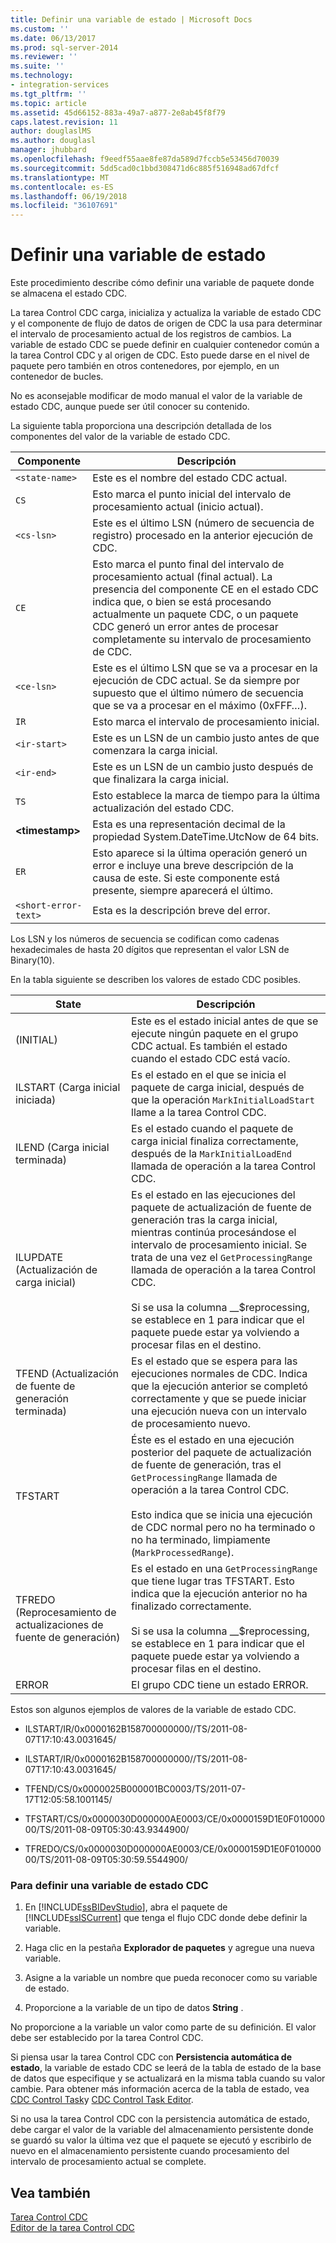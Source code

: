 ```yaml
---
title: Definir una variable de estado | Microsoft Docs
ms.custom: ''
ms.date: 06/13/2017
ms.prod: sql-server-2014
ms.reviewer: ''
ms.suite: ''
ms.technology:
- integration-services
ms.tgt_pltfrm: ''
ms.topic: article
ms.assetid: 45d66152-883a-49a7-a877-2e8ab45f8f79
caps.latest.revision: 11
author: douglaslMS
ms.author: douglasl
manager: jhubbard
ms.openlocfilehash: f9eedf55aae8fe87da589d7fccb5e53456d70039
ms.sourcegitcommit: 5dd5cad0c1bbd308471d6c885f516948ad67dfcf
ms.translationtype: MT
ms.contentlocale: es-ES
ms.lasthandoff: 06/19/2018
ms.locfileid: "36107691"
---
```

# <a name="define-a-state-variable"></a>Definir una variable de estado
  Este procedimiento describe cómo definir una variable de paquete donde se almacena el estado CDC.  
  
 La tarea Control CDC carga, inicializa y actualiza la variable de estado CDC y el componente de flujo de datos de origen de CDC la usa para determinar el intervalo de procesamiento actual de los registros de cambios. La variable de estado CDC se puede definir en cualquier contenedor común a la tarea Control CDC y al origen de CDC. Esto puede darse en el nivel de paquete pero también en otros contenedores, por ejemplo, en un contenedor de bucles.  
  
 No es aconsejable modificar de modo manual el valor de la variable de estado CDC, aunque puede ser útil conocer su contenido.  
  
 La siguiente tabla proporciona una descripción detallada de los componentes del valor de la variable de estado CDC.  
  
|Componente|Descripción|  
|---------------|-----------------|  
|`<state-name>`|Este es el nombre del estado CDC actual.|  
|`CS`|Esto marca el punto inicial del intervalo de procesamiento actual (inicio actual).|  
|`<cs-lsn>`|Este es el último LSN (número de secuencia de registro) procesado en la anterior ejecución de CDC.|  
|`CE`|Esto marca el punto final del intervalo de procesamiento actual (final actual). La presencia del componente CE en el estado CDC indica que, o bien se está procesando actualmente un paquete CDC, o un paquete CDC generó un error antes de procesar completamente su intervalo de procesamiento de CDC.|  
|`<ce-lsn>`|Este es el último LSN que se va a procesar en la ejecución de CDC actual. Se da siempre por supuesto que el último número de secuencia que se va a procesar en el máximo (0xFFF…).|  
|`IR`|Esto marca el intervalo de procesamiento inicial.|  
|`<ir-start>`|Este es un LSN de un cambio justo antes de que comenzara la carga inicial.|  
|`<ir-end>`|Este es un LSN de un cambio justo después de que finalizara la carga inicial.|  
|`TS`|Esto establece la marca de tiempo para la última actualización del estado CDC.|  
|**\<timestamp>**|Esta es una representación decimal de la propiedad System.DateTime.UtcNow de 64 bits.|  
|`ER`|Esto aparece si la última operación generó un error e incluye una breve descripción de la causa de este. Si este componente está presente, siempre aparecerá el último.|  
|`<short-error-text>`|Esta es la descripción breve del error.|  
  
 Los LSN y los números de secuencia se codifican como cadenas hexadecimales de hasta 20 dígitos que representan el valor LSN de Binary(10).  
  
 En la tabla siguiente se describen los valores de estado CDC posibles.  
  
|State|Descripción|  
|-----------|-----------------|  
|(INITIAL)|Este es el estado inicial antes de que se ejecute ningún paquete en el grupo CDC actual. Es también el estado cuando el estado CDC está vacío.|  
|ILSTART (Carga inicial iniciada)|Es el estado en el que se inicia el paquete de carga inicial, después de que la operación `MarkInitialLoadStart` llame a la tarea Control CDC.|  
|ILEND (Carga inicial terminada)|Es el estado cuando el paquete de carga inicial finaliza correctamente, después de la `MarkInitialLoadEnd` llamada de operación a la tarea Control CDC.|  
|ILUPDATE (Actualización de carga inicial)|Es el estado en las ejecuciones del paquete de actualización de fuente de generación tras la carga inicial, mientras continúa procesándose el intervalo de procesamiento inicial. Se trata de una vez el `GetProcessingRange` llamada de operación a la tarea Control CDC.<br /><br /> Si se usa la columna __$reprocessing, se establece en 1 para indicar que el paquete puede estar ya volviendo a procesar filas en el destino.|  
|TFEND (Actualización de fuente de generación terminada)|Es el estado que se espera para las ejecuciones normales de CDC. Indica que la ejecución anterior se completó correctamente y que se puede iniciar una ejecución nueva con un intervalo de procesamiento nuevo.|  
|TFSTART|Éste es el estado en una ejecución posterior del paquete de actualización de fuente de generación, tras el `GetProcessingRange` llamada de operación a la tarea Control CDC.<br /><br /> Esto indica que se inicia una ejecución de CDC normal pero no ha terminado o no ha terminado, limpiamente (`MarkProcessedRange`).|  
|TFREDO (Reprocesamiento de actualizaciones de fuente de generación)|Es el estado en una `GetProcessingRange` que tiene lugar tras TFSTART. Esto indica que la ejecución anterior no ha finalizado correctamente.<br /><br /> Si se usa la columna __$reprocessing, se establece en 1 para indicar que el paquete puede estar ya volviendo a procesar filas en el destino.|  
|ERROR|El grupo CDC tiene un estado ERROR.|  
  
 Estos son algunos ejemplos de valores de la variable de estado CDC.  
  
-   ILSTART/IR/0x0000162B158700000000//TS/2011-08-07T17:10:43.0031645/  
  
-   ILSTART/IR/0x0000162B158700000000//TS/2011-08-07T17:10:43.0031645/  
  
-   TFEND/CS/0x0000025B000001BC0003/TS/2011-07-17T12:05:58.1001145/  
  
-   TFSTART/CS/0x0000030D000000AE0003/CE/0x0000159D1E0F01000000/TS/2011-08-09T05:30:43.9344900/  
  
-   TFREDO/CS/0x0000030D000000AE0003/CE/0x0000159D1E0F01000000/TS/2011-08-09T05:30:59.5544900/  
  
### <a name="to-define-a-cdc-state-variable"></a>Para definir una variable de estado CDC  
  
1.  En [!INCLUDE[ssBIDevStudio](../../includes/ssbidevstudio-md.md)], abra el paquete de [!INCLUDE[ssISCurrent](../../includes/ssiscurrent-md.md)] que tenga el flujo CDC donde debe definir la variable.  
  
2.  Haga clic en la pestaña **Explorador de paquetes** y agregue una nueva variable.  
  
3.  Asigne a la variable un nombre que pueda reconocer como su variable de estado.  
  
4.  Proporcione a la variable de un tipo de datos **String** .  
  
 No proporcione a la variable un valor como parte de su definición. El valor debe ser establecido por la tarea Control CDC.  
  
 Si piensa usar la tarea Control CDC con **Persistencia automática de estado**, la variable de estado CDC se leerá de la tabla de estado de la base de datos que especifique y se actualizará en la misma tabla cuando su valor cambie. Para obtener más información acerca de la tabla de estado, vea [CDC Control Task](../control-flow/cdc-control-task.md)y [CDC Control Task Editor](../cdc-control-task-editor.md).  
  
 Si no usa la tarea Control CDC con la persistencia automática de estado, debe cargar el valor de la variable del almacenamiento persistente donde se guardó su valor la última vez que el paquete se ejecutó y escribirlo de nuevo en el almacenamiento persistente cuando procesamiento del intervalo de procesamiento actual se complete.  
  
## <a name="see-also"></a>Vea también  
 [Tarea Control CDC](../control-flow/cdc-control-task.md)   
 [Editor de la tarea Control CDC](../cdc-control-task-editor.md)  
  
  